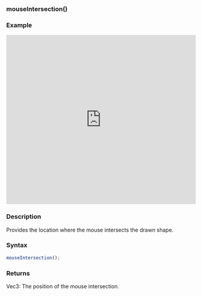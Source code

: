 ### mouseIntersection()

### Example

<iframe width="100%" height="450px" src="https://shaderpark.netlify.com/sculpture/-LuQq_aUaobl5DMPN9dT?example=true&embed=true" frameborder="0"></iframe>

### Description
Provides the location where the mouse intersects the drawn shape.

### Syntax
```js
mouseIntersection();
```

### Returns
Vec3: The position of the mouse intersection.

